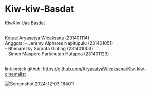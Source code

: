 # Kiw-kiw-Basdat
KiwKiw Uas Basdat<br><br>

Ketua: Aryasatya Wicaksana (231401114)<br>
Anggota: - Jeremy Alphares Napitupulu (231401051)<br>
         - Bhenarezky Suranta Ginting (231401003)<br>
         - Simon Maspero Parluhutan Hutapea (231401123)<br><br>

link projek github: https://github.com/AryasatyaWicaksana/Kiw-kiw-cinemalist

![Screenshot 2024-12-03 164011](https://github.com/user-attachments/assets/deba508c-9813-48c3-83bd-8400eabe2d2b)
